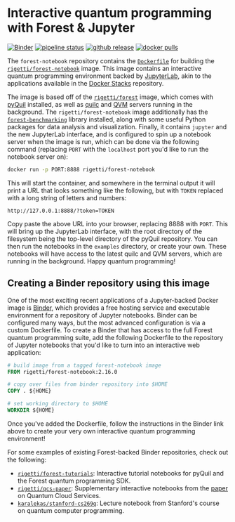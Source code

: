Interactive quantum programming with Forest & Jupyter
=====================================================

[![Binder](https://mybinder.org/badge_logo.svg)][binder]
[![pipeline status][gitlab-badge]][gitlab-project]
[![github release][github-badge]][github-release]
[![docker pulls][docker-badge]][forest-notebook]

The `forest-notebook` repository contains the [`Dockerfile`][dockerfile]
for building the [`rigetti/forest-notebook`][forest-notebook] image.
This image contains an interactive quantum programming environment
backed by [JupyterLab][jupyter], akin to the applications available
in the [Docker Stacks][docker-stacks] repository.

The image is based off of the [`rigetti/forest`][forest] image, which comes
with [pyQuil][pyquil] installed, as well as [quilc][quilc] and [QVM][qvm]
servers running in the background. The `rigetti/forest-notebook` image
additionally has the [`forest-benchmarking`][benchmarking] library installed,
along with some useful Python packages for data analysis and visualization.
Finally, it contains `jupyter` and the new JupyterLab interface, and is
configured to spin up a notebook server when the image is run, which can
be done via the following command (replacing `PORT` with the `localhost`
port you'd like to run the notebook server on):

```bash
docker run -p PORT:8888 rigetti/forest-notebook
```

This will start the container, and somewhere in the terminal output it will
print a URL that looks something like the following, but with `TOKEN` replaced
with a long string of letters and numbers:

```
http://127.0.0.1:8888/?token=TOKEN
```

Copy paste the above URL into your browser, replacing 8888 with `PORT`. This
will bring up the JupyterLab interface, with the root directory of the
filesystem being the top-level directory of the pyQuil repository. You can
then run the notebooks in the `examples` directory, or create your own.
These notebooks will have access to the latest quilc and QVM servers,
which are running in the background. Happy quantum programming!

Creating a Binder repository using this image
---------------------------------------------

One of the most exciting recent applications of a Jupyter-backed Docker
image is [Binder][mybinder], which provides a free hosting service and
executable environment for a repository of Jupyter notebooks. Binder can
be configured many ways, but the most advanced configuration is via a custom
Dockerfile. To create a Binder that has access to the full Forest quantum
programming suite, add the following Dockerfile to the repository of Jupyter
notebooks that you'd like to turn into an interactive web application:

```dockerfile
# build image from a tagged forest-notebook image
FROM rigetti/forest-notebook:2.16.0

# copy over files from binder repository into $HOME
COPY . ${HOME}

# set working directory to $HOME
WORKDIR ${HOME}
```

Once you've added the Dockerfile, follow the instructions in the Binder link
above to create your very own interactive quantum programming environment!

For some examples of existing Forest-backed Binder repositories, check out the following:

- [`rigetti/forest-tutorials`][forest-tutorials]:
    Interactive tutorial notebooks for pyQuil and the Forest quantum programming SDK.
- [`rigetti/qcs-paper`][qcs-paper]:
    Supplementary interactive notebooks from the [paper][arxiv] on Quantum Cloud Services.
- [`karalekas/stanford-cs269q`][stanford-cs269q]:
    Lecture notebook from Stanford's course on quantum computer programming.

[arxiv]: https://arxiv.org/abs/2001.04449
[benchmarking]: https://github.com/rigetti/forest-benchmarking
[binder]: https://mybinder.org/v2/gh/rigetti/forest-tutorials/master?urlpath=lab/tree/Welcome.ipynb
[dockerfile]: https://docs.docker.com/engine/reference/builder/
[docker-badge]: https://img.shields.io/docker/pulls/rigetti/forest-notebook.svg
[docker-stacks]: https://github.com/jupyter/docker-stacks
[forest]: https://hub.docker.com/r/rigetti/forest
[forest-notebook]: https://hub.docker.com/r/rigetti/forest-notebook
[forest-tutorials]: https://github.com/rigetti/forest-tutorials
[github-badge]: https://img.shields.io/github/release/rigetti/forest-notebook.svg
[github-release]: https://github.com/rigetti/forest-notebook/releases
[gitlab-badge]: https://gitlab.com/rigetti/forest/forest-notebook/badges/master/pipeline.svg
[gitlab-project]: https://gitlab.com/rigetti/forest/forest-notebook/commits/master
[jupyter]: https://jupyter.org/
[mybinder]: https://mybinder.org
[pyquil]: https://github.com/rigetti/pyquil
[qcs-paper]: https://github.com/rigetti/qcs-paper
[quilc]: https://github.com/rigetti/quilc
[qvm]: https://github.com/rigetti/qvm
[stanford-cs269q]: https://github.com/karalekas/stanford-cs269q
